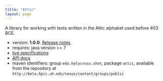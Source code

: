 ```yaml
---
title: "Attic"
layout: page
---
```




A library for working with texts written in the Attic alphabet used before 403 BCE.

- version: **1.0.0**. [Release notes](releases).
- requires: java version >= 7
- [live specifications](specs/Attic.html)
- [API docs](api)
- maven identifiers: group `edu.holycross.shot`, package `attic`, available from the repository at `http://beta.hpcc.uh.edu/nexus/content/groups/public`
